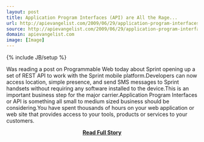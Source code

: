 ```yaml
---
layout: post
title: Application Program Interfaces (API) are All the Rage...
url: http://apievangelist.com/2009/06/29/application-program-interfaces-api-are-all-the-rage/
source: http://apievangelist.com/2009/06/29/application-program-interfaces-api-are-all-the-rage/
domain: apievangelist.com
image: [Image]
---
```

{% include JB/setup %}<p>Was reading a post on Programmable Web today about Sprint opening up a set of REST API to work with the Sprint mobile platform.Developers can now access location, simple presence, and send SMS messages to Sprint handsets without requiring any software installed to the device.This is an important business step for the major carrier.Application Program Interfaces or API is something all small to medium sized business should be considering.You have spent thousands of hours on your web application or web site that provides access to your tools, products or services to your customers.</p>
<center><p><a href="http://apievangelist.com/2009/06/29/application-program-interfaces-api-are-all-the-rage/" style='padding:25px; font-sze:18px; font-weight: bold;'>Read Full Story</a></p></center>
